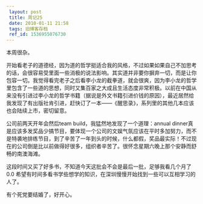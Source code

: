 ```yaml
---
 layout: post
 title: 周记25
 date: 2010-01-11 21:58
 tags: 旧博客存档
 ref_id: 1536955076730
---
```

本周很杂。

开始看老子的道德经，因为道的哲学挺适合我的风格，不过如果如果自己不加思考的话，会很容易受里面一些消极的说法影响。其实道并非要你摒弃一切，而是让你包容一切。我觉得看完老子之后看李小龙的截拳道，就会很爽，因为李小龙的哲学里包含了一些道的思想，同时又集百家之大成且生活态度非常积极。以前在中国从来没有引进过李小龙的哲学书籍（据说是外文书籍引进价钱的原因），最近居然给我发现了有出版社肯引进，赶快订了一本——《醒思录》，系列里的其他几本应该也会陆续上市，密切留意。

公司前两天开年会然后team build，我猛然地发现了一个道理：annual
dinner真是应该多发奖品少搞节目，要体现一个公司的文娱气氛应该在平时多加努力，而不是特袭地排练节目，到了辛苦了一年到头的时候，什么都假，奖品最实际！不过现在的公司倒是比以前做得好很多，组织者辛苦了。很怀念星期六晚上那个安静而舒畅的南澳海滩。

这段时间又买了好多书，不知道今天这批会不会是最后一批，足够我看几个月了 0.0 希望有时间多看书学些想学的知识，在深圳慢慢开始找到一些可以互相学习的人了。

有个死党要结婚了，好开心。

